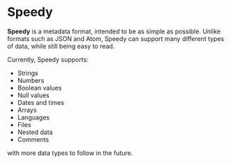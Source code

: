 # Speedy

**Speedy** is a metadata format, intended to be as simple as possible. Unlike formats such as JSON and Atom, Speedy can support many different types of data, while still being easy to read.

Currently, Speedy supports:

* Strings
* Numbers
* Boolean values
* Null values
* Dates and times
* Arrays
* Languages
* Files
* Nested data
* Comments

with more data types to follow in the future.
